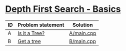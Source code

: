 # [Depth First Search - Basics](https://www.e-olymp.com/en/contests/9116)



| ID | Problem statement                                                        | Solution                 |
|----|--------------------------------------------------------------------------|--------------------------|
| A  | [Is it a Tree?](https://www.e-olymp.com/en/contests/9116/problems/79185) | [A/main.cpp](A/main.cpp) |
| B  | [Get a tree](https://www.e-olymp.com/en/contests/9116/problems/79186)    | [B/main.cpp](B/main.cpp) |


